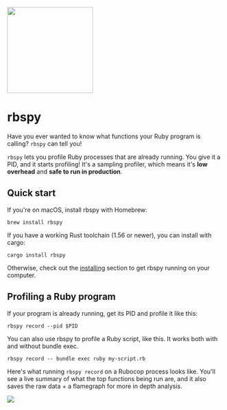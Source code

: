 <img src="../static/images/rbspy.jpg" width="200" height="200">

# rbspy

Have you ever wanted to know what functions your Ruby program is calling? `rbspy` can tell you!

`rbspy` lets you profile Ruby processes that are already running. You give it a PID, and it starts
profiling! It's a sampling profiler, which means it's **low overhead** and **safe to run in
production**.

## Quick start

If you're on macOS, install rbspy with Homebrew:

```
brew install rbspy
```

If you have a working Rust toolchain (1.56 or newer), you can install with cargo:

```
cargo install rbspy
```

Otherwise, check out the [installing](./installing.md) section to get rbspy running on your computer.

## Profiling a Ruby program

If your program is already running, get its PID and profile it like this:

```
rbspy record --pid $PID
```

You can also use rbspy to profile a Ruby script, like this. It works both with and without bundle exec.

```
rbspy record -- bundle exec ruby my-script.rb
```

Here's what running `rbspy record` on a Rubocop process looks like. You'll see a live summary of
what the top functions being run are, and it also saves the raw data + a flamegraph for more in
depth analysis.

<img src="../static/images/rbspy-record.gif">
